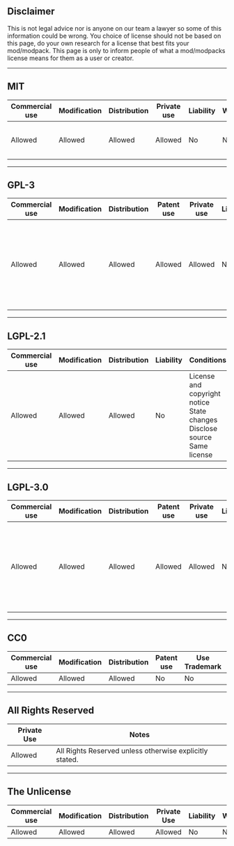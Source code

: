 ## Disclaimer
This is not legal advice nor is anyone on our team a lawyer so some of this information could be wrong. You choice of license should not be based on this page, do your own research for a license that best fits your mod/modpack. This page is only to inform people of what a mod/modpacks license means for them as a user or creator.
___
## MIT
| Commercial use | Modification | Distribution | Private use | Liability | Warrenty | Conditions |
| --- | --- | --- | --- | --- | --- | --- |
| Allowed | Allowed | Allowed | Allowed | No | No | License and copyright notice |
___
## GPL-3
| Commercial use | Modification | Distribution | Patent use | Private use | Liability | Warrenty | Conditions |
| --- | --- | --- | --- | --- | --- | --- | --- |
| Allowed | Allowed | Allowed | Allowed | Allowed | No | No | License and copyright notice<br>State changes<br>Disclose source<br>Same license |
___
## LGPL-2.1
| Commercial use | Modification | Distribution | Liability | Conditions |
| --- | --- | --- | --- | --- |
| Allowed | Allowed | Allowed | No | License and copyright notice<br>State changes<br>Disclose source<br>Same license |
___
## LGPL-3.0
| Commercial use | Modification | Distribution | Patent use | Private use | Liability | Warrenty | Conditions |
| --- | --- | --- | --- | --- | --- | --- | --- |
| Allowed | Allowed | Allowed | Allowed | Allowed | No | No | License and copyright notice<br>State changes<br>Disclose source<br>Same license |
___
## CC0
| Commercial use | Modification | Distribution | Patent use | Use Trademark | Private use | Liability | Warrenty | Conditions |
| --- | --- | --- | --- | --- | --- | --- | --- | --- |
| Allowed | Allowed | Allowed | No | No | Allowed | No | No | None Yet |
___
## All Rights Reserved
| Private Use | Notes |
| --- | --- |
| Allowed | All Rights Reserved unless otherwise explicitly stated. |
___
## The Unlicense
| Commercial use | Modification | Distribution | Private Use | Liability | Warrenty | Conditions |
| --- | --- | --- | --- | --- | --- | --- |
| Allowed | Allowed | Allowed | Allowed | No | No | None |
